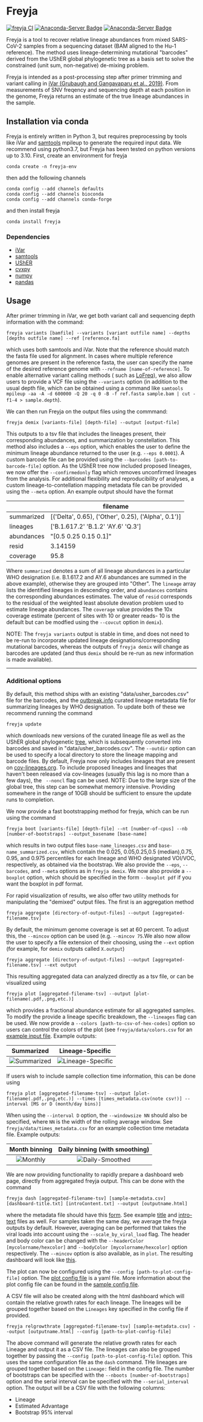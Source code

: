 # Freyja
[![freyja CI](https://github.com/andersen-lab/Freyja/actions/workflows/python-package-conda.yml/badge.svg)](https://github.com/andersen-lab/Freyja/actions/workflows/python-package-conda.yml) [![Anaconda-Server Badge](https://anaconda.org/bioconda/freyja/badges/version.svg)](https://anaconda.org/bioconda/freyja) [![Anaconda-Server Badge](https://anaconda.org/bioconda/freyja/badges/platforms.svg)](https://anaconda.org/bioconda/freyja)

Freyja is a tool to recover relative lineage abundances from mixed SARS-CoV-2 samples from a sequencing dataset (BAM aligned to the Hu-1 reference). The method uses  lineage-determining mutational "barcodes" derived from the UShER global phylogenetic tree as a basis set to solve the constrained (unit sum, non-negative) de-mixing problem. 

Freyja is intended as a post-processing step after primer trimming and variant calling in [iVar (Grubaugh and Gangavaparu et al., 2019)](https://github.com/andersen-lab/ivar). From measurements of SNV freqency and sequencing depth at each position in the genome, Freyja returns an estimate of the true lineage abundances in the sample.   

## Installation via conda
Freyja is entirely written in Python 3, but requires preprocessing by tools like iVar and [samtools](https://github.com/samtools/samtools) mpileup to generate the required input data. We recommend using python3.7, but Freyja has been tested on python versions up to 3.10.  First, create an environment for freyja
```
conda create -n freyja-env
```
then add the following channels
```
conda config --add channels defaults
conda config --add channels bioconda
conda config --add channels conda-forge
```
and then install freyja
```
conda install freyja
```
### Dependencies
* [iVar](https://github.com/andersen-lab/ivar)
* [samtools](https://github.com/samtools/samtools)
* [UShER](https://usher-wiki.readthedocs.io/en/latest/#)
* [cvxpy](https://www.cvxpy.org/)
* [numpy](https://numpy.org/)
* [pandas](https://pandas.pydata.org/)

## Usage
After primer trimming in iVar, we get both variant call and sequencing depth information with the command:
```
freyja variants [bamfile] --variants [variant outfile name] --depths [depths outfile name] --ref [reference.fa]
```
which uses both samtools and iVar. Note that the reference should match the fasta file used for alignment. In cases where multiple reference genomes are present in the reference fasta, the user can specify the name of the desired reference genome with `--refname [name-of-reference]`. To enable alternative variant calling methods ( such as [LoFreq](https://csb5.github.io/lofreq/)),  we also allow users to provide a VCF file using the `--variants` option (in addition to the usual depth file, which can be obtained using a command like ```samtools mpileup -aa -A -d 600000 -Q 20 -q 0 -B -f ref.fasta sample.bam | cut -f1-4 > sample.depth```).

We can then run Freyja on the output files using the commmand:
```
freyja demix [variants-file] [depth-file] --output [output-file]
```
This outputs to a tsv file that includes the lineages present, their corresponding abundances, and summarization by constellation. This method also includes a `--eps` option, which enables the user to define the minimum lineage abundance returned to the user (e.g. `--eps 0.0001`). A custom barcode file can be provided using the `--barcodes [path-to-barcode-file]` option. As the UShER tree now included proposed lineages, we now offer the ```--confirmedonly``` flag which removes unconfirmed lineages from the analysis. For additional flexibility and reproducibility of analyses, a custom lineage-to-contellation mapping metadata file can be provided using the `--meta` option. An example output should have the format


|       | filename |
| ----------- | ----------- |
| summarized      | [('Delta', 0.65),  ('Other', 0.25),  ('Alpha', 0.1')] |
| lineages   | ['B.1.617.2' 'B.1.2' 'AY.6' 'Q.3']       |
| abundances   | "[0.5 0.25 0.15 0.1]"|
| resid   | 3.14159        |
| coverage   | 95.8        |

Where ```summarized``` denotes a sum of all lineage abundances in a particular WHO designation (i.e. B.1.617.2 and AY.6 abundances are summed in the above example), otherwise they are grouped into "Other". The ```lineage``` array lists the identified lineages in descending order, and  ```abundances``` contains the corresponding abundances estimates. The value of ```resid``` corresponds to the residual of the weighted least absolute devation problem used to estimate lineage abundances. The ```coverage``` value provides the 10x coverage estimate (percent of sites with 10 or greater reads- 10 is the default but can be modfied using the ```--covcut``` option in ```demix```). 

NOTE: The ```freyja variants``` output is stable in time, and does not need to be re-run to incorporate updated lineage designations/corresponding mutational barcodes, whereas the outputs of ```freyja demix``` will change as barcodes are updated (and thus ```demix``` should be re-run as new information is made available).

---
### Additional options
By default, this method ships with an existing "data/usher_barcodes.csv" file for the barcodes, and the [outbreak.info](https://outbreak.info/) curated lineage metadata file for summarizing lineages by WHO designation. To update both of these we recommend running the command

```
freyja update
```
which downloads new versions of the curated lineage file as well as the UShER global phylogenetic [tree](http://hgdownload.soe.ucsc.edu/goldenPath/wuhCor1/UShER_SARS-CoV-2/), which is subsequently converted into barcodes and saved in "data/usher_barcodes.csv". The ```--outdir``` option can be used to specify a local directory to store the lineage mapping and barcode files. By default, Freyja now only includes lineages that are present on [cov-lineages.org](https://cov-lineages.org/). To include proposed lineages and lineages that haven't been released via cov-lineages (usually this lag is no more than a few days), the ``` --noncl``` flag can be used.  NOTE: Due to the large size of the global tree, this step can be somewhat memory intensive. Providing somewhere in the range of 10GB should be sufficient to ensure the update runs to completion. 

We now provide a fast bootstrapping method for freyja, which can be run using the command

```
freyja boot [variants-file] [depth-file] --nt [number-of-cpus] --nb [number-of-bootstraps] --output_basename [base-name]
```
which results in two output files `base-name_lineages.csv` and `base-name_summarized.csv`, which contain the 0.025, 0.05,0.25,0.5 (median),0.75, 0.95, and 0.975 percentiles for each lineage and WHO designated VOI/VOC, respectively, as obtained via the bootstrap. We also provide the `--eps`, `--barcodes`, and `--meta` options as in `freyja demix`. We now also provide a `--boxplot` option, which should be specified in the form `--boxplot pdf` if you want the boxplot in pdf format. 

For rapid visualization of results, we also offer two utility methods for manipulating the "demixed" output files. The first is an aggregation method

```
freyja aggregate [directory-of-output-files] --output [aggregated-filename.tsv]
```
By default, the minimum genome coverage is set at 60 percent. To adjust this, the ```--mincov``` option can be used (e.g. ```--mincov 75```.We also now allow the user to specify a file extension of their choosing, using the ```--ext``` option (for example, for ```demix``` outputs called ```X.output```)

```
freyja aggregate [directory-of-output-files] --output [aggregated-filename.tsv] --ext output
```
This resulting aggregated data can analyzed directly as a tsv file, or can be visualized using

```
freyja plot [aggregated-filename-tsv] --output [plot-filename(.pdf,.png,etc.)]
```
which provides a fractional abundance estimate for all aggregated samples. To modify the provide a lineage specific breakdown, the `--lineages` flag can be used. We now provide a `--colors [path-to-csv-of-hex-codes]` option so users can control the colors of the plot (see `freyja/data/colors.csv` for an [example input file](https://github.com/andersen-lab/Freyja/blob/main/freyja/data/colors.csv).   Example outputs:

|**Summarized** | **Lineage-Specific**|
|     :---:      |     :---:      |
|![Summarized](freyja/data/testSummary.png) | ![Lineage-Specific](freyja/data/test0.png)|

If users wish to include sample collection time information, this can be done using 

```
freyja plot [aggregated-filename-tsv] --output [plot-filename(.pdf,.png,etc.)] --times [times_metadata.csv(note csv!)] --interval [MS or D (month/day bins)]
```

When using the `--interval D` option, the `--windowsize NN` should also be specified, where `NN` is the width of the rolling average window. See `freyja/data/times_metadata.csv` for an example collection time metadata file. Example outputs:

|**Month binning** | **Daily binning (with smoothing)**|
|     :---:      |     :---:      |
|![Monthly](freyja/data/test2.png) | ![Daily-Smoothed](freyja/data/test.png)|


We are now providing functionality to rapidly prepare a dashboard web page, directly from aggregated freyja output. This can be done with the command

```
freyja dash [aggregated-filename-tsv] [sample-metadata.csv] [dashboard-title.txt] [introContent.txt] --output [outputname.html]
```
where the metadata file should have this [form](freyja/data/sweep_metadata.csv). See example [title](freyja/data/title.txt) and [intro-text](freyja/data/introContent.txt) files as well. For samples taken the same day, we average the freyja outputs by default. However, averaging can be performed that takes the viral loads into account using the ```--scale_by_viral_load``` flag. The header and body color can be changed with the ```--headerColor [mycolorname/hexcolor]``` and ```--bodyColor [mycolorname/hexcolor]``` option respectively. The ```--mincov``` option is also available, as in ```plot```. The resulting dashboard will look like [this](https://htmlpreview.github.io/?https://github.com/andersen-lab/Freyja/blob/main/freyja/data/test0.html).

The plot can now be configured using the ```--config [path-to-plot-config-file]``` option. The [plot config file](freyja/data/plot_config.yml) is a yaml file. More information about the plot config file can be found in the [sample config file](freyja/data/plot_config.yml). 

A CSV file will also be created along with the html dashboard which will contain the relative growth rates for each lineage. The lineages will be grouped together based on the `Lineages` key specified in the config file if provided.

```
freyja relgrowthrate [aggregated-filename-tsv] [sample-metadata.csv] --output [outputname.html] --config [path-to-plot-config-file]
```

The above command will generate the relative growth rates for each Lineage and output it as a CSV file. The lineages can also be grouped together by passing the `--config [path-to-plot-config-file]` option. This uses the same configuration file as the `dash` command. THe lineages are grouped together based on the `Lineage:` field in the config file. The number of bootstraps can be specified with the `--nboots [number-of-bootstraps]` option and the serial interval can be specified with the `--serial_interval` option. The output will be a CSV file with the following columns:
- Lineage
- Estimated Advantage
- Bootstrap 95% interval
